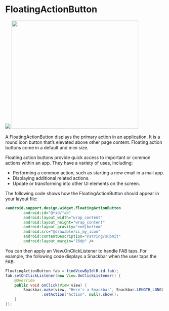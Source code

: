# FloatingActionButton  

<p float="center">
  <img src="https://i.stack.imgur.com/1CLgK.png"  />
  <img src="https://developer.android.com/training/material/images/fab.png"  height="340" width="400" /> 
</p>


A FloatingActionButton displays the primary action in an application. It is a round icon button that’s elevated above other page content. Floating action buttons come in a default and mini size.  

Floating action buttons provide quick access to important or common actions within an app. They have a variety of uses, including:

- Performing a common action, such as starting a new email in a mail app.
- Displaying additional related actions.
- Update or transforming into other UI elements on the screen.  

The following code shows how the FloatingActionButton should appear in your layout file:  

```xml
<android.support.design.widget.FloatingActionButton
        android:id="@+id/fab"
        android:layout_width="wrap_content"
        android:layout_height="wrap_content"
        android:layout_gravity="end|bottom"
        android:src="@drawable/ic_my_icon"
        android:contentDescription="@string/submit"
        android:layout_margin="16dp" />
```  

You can then apply an View.OnClickListener to handle FAB taps. For example, the following code displays a Snackbar when the user taps the FAB:  
```java
FloatingActionButton fab = findViewById(R.id.fab);
fab.setOnClickListener(new View.OnClickListener() {
    @Override
    public void onClick(View view) {
        Snackbar.make(view, "Here's a Snackbar", Snackbar.LENGTH_LONG)
                .setAction("Action", null).show();
    }
});
```
